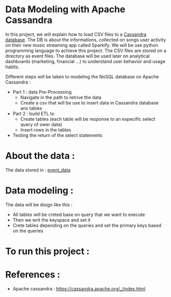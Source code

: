 # Data Modeling with Apache Cassandra
In this project, we will explain how to load CSV files to a [Cassandra database](https://cassandra.apache.org/_/index.html). The DB is about the informations, collected on songs user activity on their new music streaming app called Sparkify. We will be use python programming language to achieve this project.
The CSV files are stored on a directory as event files.
The database will be used later on analytical dashboards (marketing, financial ...) to understand user behavior and usage habits.

Different steps will be taken to modeling the NoSQL database on Apache Cassandra :
- Part 1 : data Pre-Processing
    - Navigate in the path to retrive the data
    - Create a csv that will be use to insert data in Cassandra database ans tables
- Part 2 : build ETL to 
    - Create tables (each table will be response to an especific select query of ower data)
    - Insert rows in the tables
- Testing the return of the select statements

# About the data :
The data stored in :
[event_data]()

# Data modeling :
The data will be disign like this :
- All tables will be creted base on query that we want to execute
- Then we writ the keyspace and set it
- Crete tables depending on the queries and set the primary keys based on the queries

# To run this project :

# References :
- Apache cassandra : https://cassandra.apache.org/_/index.html